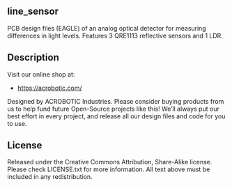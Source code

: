## line_sensor 

PCB design files (EAGLE) of an analog optical detector for measuring differences
in light levels. Features 3 QRE1113 reflective sensors and 1 LDR.

## Description

Visit our online shop at:

   * https://acrobotic.com/

Designed by ACROBOTIC Industries.  Please consider buying products from us to 
help fund future Open-Source projects like this! We’ll always put our best 
effort in every project, and release all our design files and code for you to 
use. 

## License

Released under the Creative Commons Attribution, Share-Alike license. Please 
check LICENSE.txt for more information. All text above must be included in any 
redistribution.
